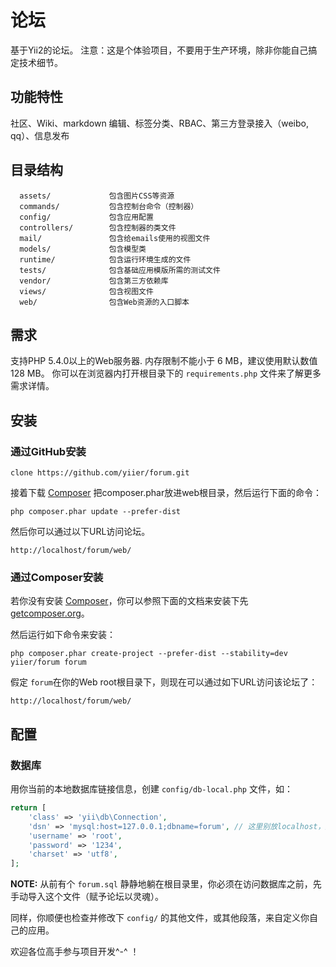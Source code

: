 论坛
=====

基于Yii2的论坛。
注意：这是个体验项目，不要用于生产环境，除非你能自己搞定技术细节。


## 功能特性

社区、Wiki、markdown 编辑、标签分类、RBAC、第三方登录接入（weibo, qq）、信息发布


目录结构
-------------------

      assets/             包含图片CSS等资源
      commands/           包含控制台命令（控制器）
      config/             包含应用配置
      controllers/        包含控制器的类文件
      mail/               包含给emails使用的视图文件
      models/             包含模型类
      runtime/            包含运行环境生成的文件
      tests/              包含基础应用模版所需的测试文件
      vendor/             包含第三方依赖库
      views/              包含视图文件
      web/                包含Web资源的入口脚本



需求
------------

支持PHP 5.4.0以上的Web服务器.
内存限制不能小于 6 MB，建议使用默认数值 128 MB。 你可以在浏览器内打开根目录下的 `requirements.php` 文件来了解更多需求详情。


安装
------------

### 通过GitHub安装

~~~
clone https://github.com/yiier/forum.git
~~~

接着下载 [Composer](https://getcomposer.org/composer.phar)
把composer.phar放进web根目录，然后运行下面的命令：

~~~
php composer.phar update --prefer-dist
~~~

然后你可以通过以下URL访问论坛。

~~~
http://localhost/forum/web/
~~~

### 通过Composer安装

若你没有安装 [Composer](http://getcomposer.org/)，你可以参照下面的文档来安装下先 [getcomposer.org](http://getcomposer.org/doc/00-intro.md#installation-nix)。

然后运行如下命令来安装：

~~~
php composer.phar create-project --prefer-dist --stability=dev yiier/forum forum
~~~

假定 `forum`在你的Web root根目录下，则现在可以通过如下URL访问该论坛了：

~~~
http://localhost/forum/web/
~~~


配置
-------------

### 数据库

用你当前的本地数据库链接信息，创建 `config/db-local.php` 文件，如：

```php
return [
	'class' => 'yii\db\Connection',
	'dsn' => 'mysql:host=127.0.0.1;dbname=forum', // 这里别放localhost，连接到Mysql时对IPv4/IPv6的检测非常慢
	'username' => 'root',
	'password' => '1234',
	'charset' => 'utf8',
];
```

**NOTE:** 从前有个 `forum.sql` 静静地躺在根目录里，你必须在访问数据库之前，先手动导入这个文件（赋予论坛以灵魂）。

同样，你顺便也检查并修改下 `config/` 的其他文件，或其他段落，来自定义你自己的应用。

欢迎各位高手参与项目开发^-^ ！
